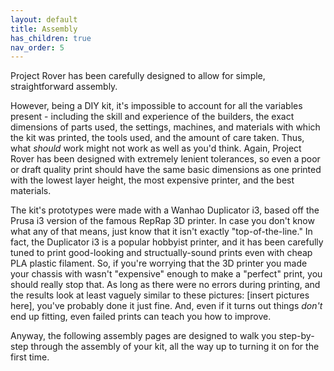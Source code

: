 ```yaml
---
layout: default
title: Assembly
has_children: true
nav_order: 5
---
```


Project Rover has been carefully designed to allow for simple, straightforward assembly.

However, being a DIY kit, it's impossible to account for all the variables present - including the skill and experience of the builders, the exact dimensions of parts used, the settings, machines, and materials with which the kit was printed, the tools used, and the amount of care taken. Thus, what *should* work might not work as well as you'd think. Again, Project Rover has been designed with extremely lenient tolerances, so even a poor or draft quality print should have the same basic dimensions as one printed with the lowest layer height, the most expensive printer, and the best materials.

The kit's prototypes were made with a Wanhao Duplicator i3, based off the Prusa i3 version of the famous RepRap 3D printer. In case you don't know what any of that means, just know that it isn't exactly "top-of-the-line." In fact, the Duplicator i3 is a popular hobbyist printer, and it has been carefully tuned to print good-looking and structually-sound prints even with cheap PLA plastic filament. So, if you're worrying that the 3D printer you made your chassis with wasn't "expensive" enough to make a "perfect" print, you should really stop that. As long as there were no errors during printing, and the results look at least vaguely similar to these pictures: [insert pictures here], you've probably done it just fine. And, even if it turns out things *don't* end up fitting, even failed prints can teach you how to improve.

Anyway, the following assembly pages are designed to walk you step-by-step through the assembly of your kit, all the way up to turning it on for the first time.

